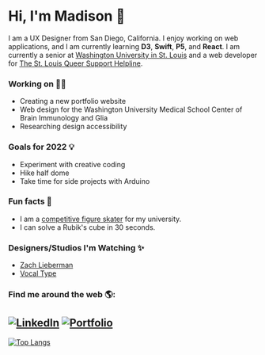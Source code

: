 # Hi, I'm Madison 👋

I am a UX Designer from San Diego, California. I enjoy working on web applications, and I am currently learning **D3**, **Swift**, **P5**, and **React**. I am currently a senior at <a href="https://wustl.edu/">Washington University in St. Louis</a> and a web developer for <a href="https://thesqsh.org/">The St. Louis Queer Support Helpline</a>.

### Working on 👩‍💻 
- Creating a new portfolio website
- Web design for the Washington University Medical School Center of Brain Immunology and Glia
- Researching design accessibility

### Goals for 2022 💡
- Experiment with creative coding 
- Hike half dome
- Take time for side projects with Arduino

### Fun facts 🌴
- I am a <a href="https://washufigureskating.wixsite.com/2019"> competitive figure skater</a> for my university. 
- I can solve a Rubik's cube in 30 seconds.

### Designers/Studios I'm Watching ✨
- <a href="http://zach.li/"> Zach Lieberman </a>
- <a href= "https://www.vocaltype.co/story-of"> Vocal Type </a>

### Find me around the web 🌎:

[![LinkedIn](https://img.shields.io/badge/-LINKEDIN-0077B5?style=for-the-badge&logo=linkedin&logoColor=white)](https://www.linkedin.com/in/mronchetto435/)
[![Portfolio](https://img.shields.io/badge/-Portfolio-000000?style=for-the-badge&logo=react&logoColor=white)](https://m-ronchetto.github.io/Portfolio/)
---
[![Top Langs](https://github-readme-stats.vercel.app/api/top-langs/?username=m-ronchetto)](https://github.com/anuraghazra/github-readme-stats)

<!--
**m-ronchetto/m-ronchetto** is a ✨ _special_ ✨ repository because its `README.md` (this file) appears on your GitHub profile.

Here are some ideas to get you started:

- 🔭 I’m currently working on ...
- 🌱 I’m currently learning ...
- 👯 I’m looking to collaborate on ...
- 🤔 I’m looking for help with ...
- 💬 Ask me about ...
- 📫 How to reach me: ...
- 😄 Pronouns: ...
- ⚡ Fun fact: ...
-->
